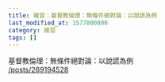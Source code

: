 ```yaml
---
title: 複習：基督教倫理：無條件絕對論：以說謊為例
last_modified_at: 1577800800
category: 複習
tags: []
---
```


<p>基督教倫理：無條件絕對論：以說謊為例<br/>
<a href="/posts/269194528" target="_blank">/posts/269194528</a></p>
<p> </p>
